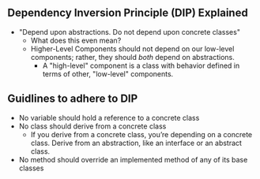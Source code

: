 ## Dependency Inversion Principle (DIP) Explained
- "Depend upon abstractions. Do not depend upon concrete classes"
    - What does this even mean?
    - Higher-Level Components should not depend on our low-level components; rather, they should *both* depend on abstractions.
        - A "high-level" component is a class with behavior defined in terms of other, "low-level" components.
        

## Guidlines to adhere to DIP
- No variable should hold a reference to a concrete class
- No class should derive from a concrete class
    - If you derive from a concrete class, you’re depending on a concrete class. Derive from an abstraction, like an interface or an abstract class. 
- No method should override an implemented method of any of its base classes
